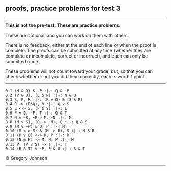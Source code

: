## proofs, practice problems for test 3

---

**This is not the pre-test. These are practice problems.**

These are optional, and you can work on them with others.

There is no feedback, either at the end of each line or when the proof is complete. The proofs can be submitted at any time (whether they are complete or incomplete, correct or incorrect), and each can only be submitted once. 

These problems will not count toward your grade, but, so that you can check whether or not you did them correctly, each is worth 1 point.

---

~~~{.ProofChecker .JohnsonSL options="fonts tabindent exam" feedback="none" guides="fitch" points="1" late-credit="1"}
0.1 (M & Q) & ~P :|-: Q & ~P 
0.2 (P & Q), (L & N) :|-: N & Q
0.3 S, P, R :|-: (P v Q) & (S & R)
0.4 R -> (P&Q), R :|-: Q v S
0.5 L <-> S, (P & S) :|-: L
0.6 P v Q, ~P, T :|-: Q & T
0.7 N v ~R, ~R-> M, ~N :|-: M
0.8 (M v S), (Q -> ~M), Q :|-: Q & S
0.9 (M v ~P) & Q, P :|-: M
0.10 (M <-> S) & (M -> R), S :|-: M & R
0.11 (P v Q) <-> R, P :|-: R
0.12 (N & P) -> M, N, P :|-: M
0.13 P, (P v S) -> T :|-: T 
0.14 (R & T) v ~P, P & S :|-: S & T
~~~

<p>&copy; <script>document.write(new Date().getFullYear())</script> Gregory Johnson</p> 
 
---